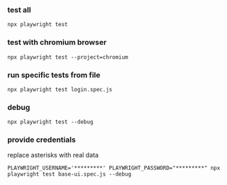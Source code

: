### test all
```shell
npx playwright test
```
### test with chromium browser
```shell
npx playwright test --project=chromium
```
### run specific tests from file
```shell
npx playwright test login.spec.js
```
### debug
```shell
npx playwright test --debug
```
### provide credentials
replace asterisks with real data
```shell
PLAYWRIGHT_USERNAME='*********' PLAYWRIGHT_PASSWORD="*********" npx playwright test base-ui.spec.js --debug
```